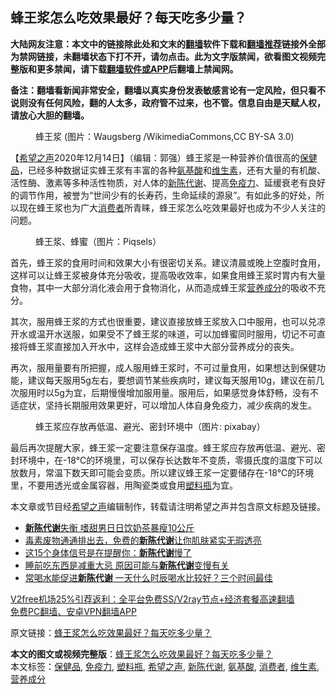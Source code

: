  <h2>蜂王浆怎么吃效果最好？每天吃多少量？</h2> <p class="notice"><b>大陆网友注意：本文中的链接除此处和文末的<a href="https://github.com/bannedbook/fanqiang" >翻墙</a>软件下载和<a href="https://github.com/killgcd/justmysocks/blob/master/README.md">翻墙推荐</a>链接外全部为禁网链接，未翻墙状态下打不开，请勿点击。此为文字版禁闻，欲看图文视频完整版和更多禁闻，请下载<a href="https://github.com/bannedbook/fanqiang">翻墙软件或APP</a>后翻墙上禁闻网。</p><p>备注：翻墙看新闻非常安全，翻墙以真实身份发表敏感言论有一定风险，但只看不说则没有任何风险，翻的人太多，政府管不过来，也不管。信息自由是天赋人权，请放心大胆的翻墙。</b></p>  <div class="entry"> <figure><figcaption>蜂王浆 (图片：Waugsberg /WikimediaCommons,CC BY-SA 3.0)   </figcaption></figure> <p>【<span class='wp_keywordlink_affiliate'><a href="https://www.soundofhope.org" title="希望之声" target="_blank">希望之声</a></span>2020年12月14日】（编辑：郭强）蜂王浆是一种营养价值很高的<a href="https://www.bannedbook.org/bnews/tag/%E4%BF%9D%E5%81%A5%E5%93%81/" class="st_tag internal_tag" rel="tag" title="标签 保健品 下的日志">保健品</a>，已经多种数据证实蜂王浆有丰富的各种<a href="https://www.bannedbook.org/bnews/tag/%E6%B0%A8%E5%9F%BA%E9%85%B8/" class="st_tag internal_tag" rel="tag" title="标签 氨基酸 下的日志">氨基酸</a>和<a href="https://www.bannedbook.org/bnews/tag/%E7%BB%B4%E7%94%9F%E7%B4%A0/" class="st_tag internal_tag" rel="tag" title="标签 维生素 下的日志">维生素</a>，还有大量的有机酸、活性酶、激素等多种活性物质，对人体的<a href="https://www.bannedbook.org/bnews/tag/%E6%96%B0%E9%99%88%E4%BB%A3%E8%B0%A2/" class="st_tag internal_tag" rel="tag" title="标签 新陈代谢 下的日志">新陈代谢</a>、提高<a href="https://www.bannedbook.org/bnews/tag/%E5%85%8D%E7%96%AB%E5%8A%9B/" class="st_tag internal_tag" rel="tag" title="标签 免疫力 下的日志">免疫力</a>、延缓衰老有良好的调节作用，被誉为“世间少有的长寿药，生命延续的源泉”。有如此多的好处，所以现在蜂王浆也为广大<a href="https://www.bannedbook.org/bnews/tag/%E6%B6%88%E8%B4%B9%E8%80%85/" class="st_tag internal_tag" rel="tag" title="标签 消费者 下的日志">消费者</a>所青睐，蜂王浆怎么吃效果最好也成为不少人关注的问题。</p> <figure><figcaption>蜂王浆、蜂蜜（图片：Piqsels）</figcaption></figure> <p>首先，蜂王浆的食用时间和效果大小有很密切关系。建议清晨或晚上空腹时食用，这样可以让蜂王浆被身体充分吸收，提高吸收效率，如果食用蜂王浆时胃内有大量食物，其中一大部分消化液会用于食物消化，从而造成蜂王浆<a href="https://www.bannedbook.org/bnews/tag/%E8%90%A5%E5%85%BB%E6%88%90%E5%88%86/" class="st_tag internal_tag" rel="tag" title="标签 营养成分 下的日志">营养成分</a>的吸收不充分。</p>  <p>其次，服用蜂王浆的方式也很重要，建议直接放蜂王浆放入口中服用，也可以兑凉开水或温开水送服，如果受不了蜂王浆的味道，可以加蜂蜜同时服用，切记不可直接将蜂王浆直接加入开水中，这样会造成蜂王浆中大部分营养成分的丧失。</p> <p>再次，服用量要有所把握，成人服用蜂王浆时，不可过量食用，如果想达到保健功能，建议每天服用5g左右，要想调节某些疾病时，建议每天服用10g，建议在前几次服用时以5g为宜，后期慢慢增加服用量。服用后，如果感觉身体舒畅，没有不适症状，坚持长期服用效果更好，可以增加人体自身免疫力，减少疾病的发生。</p>  <figure><figcaption>蜂王浆应存放再低温、避光、密封环境中（图片: pixabay）</figcaption></figure> <p>最后再次提醒大家，蜂王浆一定要注意保存温度。蜂王浆应存放再低温、避光、密封环境中，在-18℃的环境里，可以保存长达数年不变质，零摄氏度的温度下可以放数月，常温下数天即可能会变质。所以建议蜂王浆一定要储存在-18℃的环境里，不要用透光或金属容器，用陶瓷类或食用<a href="https://www.bannedbook.org/bnews/tag/%e5%a1%91%e6%96%99%e7%93%b6/" class="st_tag internal_tag" rel="tag" title="标签 塑料瓶 下的日志">塑料瓶</a>为宜。</p> <p>本文章或节目经<a href="https://www.bannedbook.org/bnews/tag/%e5%b8%8c%e6%9c%9b%e4%b9%8b%e5%a3%b0/" class="st_tag internal_tag" rel="tag" title="标签 希望之声 下的日志">希望之声</a>编辑制作，转载请注明希望之声并包含原文标题及链接。</p>  <ul class='op-related-articles' title='相关阅读'> <li><a href='https://www.bannedbook.org/bnews/health/20201108/1427745.html' target='_blank'><b>新陈代谢</b>失衡 嗜甜男日日饮奶茶暴瘦10公斤</a></li> <li><a href='https://www.bannedbook.org/bnews/comments/20201101/1423891.html' target='_blank'>毒素废物通通排出去，免费的<b>新陈代谢</b>让你肌肤紧实无瑕透亮</a></li> <li><a href='https://www.bannedbook.org/bnews/comments/20201024/1419492.html' target='_blank'>这15个身体信号是在提醒你：<b>新陈代谢</b>慢了</a></li> <li><a href='https://www.bannedbook.org/bnews/health/20200625/1350215.html' target='_blank'>睡前吃东西是减重大忌 原因可能与<b>新陈代谢</b>变慢有关</a></li> <li><a href='https://www.bannedbook.org/bnews/health/20200519/1330800.html' target='_blank'>常喝水能促进<b>新陈代谢</b> 一天什么时辰喝水比较好？三个时间最佳</a></li> </ul> <p class="texttj"> <a href="https://github.com/bannedbook/fanqiang/wiki/V2ray%E6%9C%BA%E5%9C%BA" target="_blank">V2free机场25%引荐返利：全平台免费SS/V2ray节点+经济套餐高速翻墙</a><br/> <a href="https://github.com/bannedbook/fanqiang/wiki/%E7%A6%81%E9%97%BB%E7%BD%91%E5%AE%89%E5%8D%93%E7%BF%BB%E5%A2%99%E6%96%B0%E9%97%BBAPP" target="_blank">免费PC翻墙、安卓VPN翻墙APP</a></p><p>原文链接：<a class="src_link"  href="https://www.soundofhope.org/post/443476" target="_blank">蜂王浆怎么吃效果最好？每天吃多少量？</a></p><a name='sharetosocial'></a>       <div><b>本文的图文或视频完整版</b>：<a href='https://www.bannedbook.org/bnews/comments/20201214/1447576.html'>蜂王浆怎么吃效果最好？每天吃多少量？</a></div>  </div><!--END ENTRY--> <div class="postfooter"> <div>本文标签：<a href="https://www.bannedbook.org/bnews/tag/%E4%BF%9D%E5%81%A5%E5%93%81/" rel="tag">保健品</a>, <a href="https://www.bannedbook.org/bnews/tag/%E5%85%8D%E7%96%AB%E5%8A%9B/" rel="tag">免疫力</a>, <a href="https://www.bannedbook.org/bnews/tag/%e5%a1%91%e6%96%99%e7%93%b6/" rel="tag">塑料瓶</a>, <a href="https://www.bannedbook.org/bnews/tag/%e5%b8%8c%e6%9c%9b%e4%b9%8b%e5%a3%b0/" rel="tag">希望之声</a>, <a href="https://www.bannedbook.org/bnews/tag/%E6%96%B0%E9%99%88%E4%BB%A3%E8%B0%A2/" rel="tag">新陈代谢</a>, <a href="https://www.bannedbook.org/bnews/tag/%E6%B0%A8%E5%9F%BA%E9%85%B8/" rel="tag">氨基酸</a>, <a href="https://www.bannedbook.org/bnews/tag/%E6%B6%88%E8%B4%B9%E8%80%85/" rel="tag">消费者</a>, <a href="https://www.bannedbook.org/bnews/tag/%E7%BB%B4%E7%94%9F%E7%B4%A0/" rel="tag">维生素</a>, <a href="https://www.bannedbook.org/bnews/tag/%E8%90%A5%E5%85%BB%E6%88%90%E5%88%86/" rel="tag">营养成分</a></div>  </div><!--END POSTFOOTER--> 